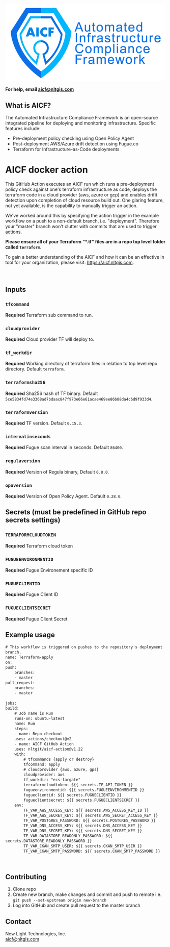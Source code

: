 <img src="images/NLT_AICFLLogo.jpg">

**For help, email aicf@nltgis.com**

## What is AICF?
The Automated Infrastructure Compliance Framework is an open-source integrated pipeline for deploying and monitoring infrastructure. Specific features include:
* Pre-deployment policy checking using Open Policy Agent
* Post-deployment AWS/Azure drift detection using Fugue.co
* Terraform for Infrastructure-as-Code deployments

# AICF docker action

This GitHub Action executes an AICF run which runs a pre-deployment policy check against one's terraform infrastructure as code, deploys the terraform code in a cloud provider (aws, azure or gcp) and enables drifit detection upon completion of cloud resource build out. One glaring feature, not yet available, is the capability to manually trigger an action.  

We've worked around this by specifying the action trigger in the example workflow on a push to a non-default branch, i.e. "deployment". Therefore your "master" branch won't clutter with commits that are used to trigger actions.  

**Please ensure all of your Terraform "*.tf" files are in a repo top level folder called `terraform`.**    

To gain a better understanding of the AICF and how it can be an effective in tool for your organization, please visit: https://aicf.nltgis.com.  
<br />
<br />

## Inputs

### `tfcommand`
**Required** Terraform sub command to run.

### `cloudprovider`
**Required** Cloud provider TF will deploy to.

### `tf_workdir`
**Required** Working directory of terraform files in relation to top level repo directory. Default `terraform`.

### `terraformsha256`
**Required** Sha256 hash of TF binary. Default `5ce5834fd74e3368ad7bdaac847f973e66e61acae469ee86b88da4c6d9f933d4`.

### `terraformversion`
**Required** TF version. Default `0.15.3`.

### `intervalinseconds`
**Required** Fugue scan interval in seconds. Default `86400`.

### `regulaversion`
**Required** Version of Regula binary, Default `0.8.0`.

### `opaversion`
**Required** Version of Open Policy Agent. Default `0.28.0`.
<br />

## Secrets (must be predefined in GitHub repo secrets settings)

### `TERRAFORMCLOUDTOKEN`
**Required** Terraform cloud token

### `FUGUEENVIRONMENTID`
**Required** Fugue Environement specific ID

### `FUGUECLIENTID`
**Required** Fugue Client ID

### `FUGUECLIENTSECRET`
**Required** Fugue Client Secret
<br />

## Example usage

    # This workflow is triggered on pushes to the repository's deployment branch.
    name: Terraform-apply
    on:
    push:
        branches:
        - master
    pull_request:
        branches: 
        - master

    jobs:
    build:
        # Job name is Run
        runs-on: ubuntu-latest
        name: Run
        steps:
        - name: Repo checkout
        uses: actions/checkout@v2
        - name: AICF GitHub Action
        uses: nltgit/aicf-action@v1.22
        with:
            # tfcommands {apply or destroy}
            tfcommand: apply
            # cloudprovider {aws, azure, gps}
            cloudprovider: aws
            tf_workdir: "ecs-fargate"
            terraformcloudtoken: ${{ secrets.TF_API_TOKEN }}
            fugueenvironmentid: ${{ secrets.FUGUEENVIRONMENTID }}
            fugueclientid: ${{ secrets.FUGUECLIENTID }}
            fugueclientsecret: ${{ secrets.FUGUECLIENTSECRET }}
        env:
            TF_VAR_AWS_ACCESS_KEY: ${{ secrets.AWS_ACCESS_KEY_ID }}
            TF_VAR_AWS_SECRET_KEY: ${{ secrets.AWS_SECRET_ACCESS_KEY }}
            TF_VAR_POSTGRES_PASSWORD: ${{ secrets.POSTGRES_PASSWORD }}
            TF_VAR_DNS_ACCESS_KEY: ${{ secrets.DNS_ACCESS_KEY }}
            TF_VAR_DNS_SECRET_KEY: ${{ secrets.DNS_SECRET_KEY }}
            TF_VAR_DATASTORE_READONLY_PASSWORD: ${{ secrets.DATASTORE_READONLY_PASSWORD }}
            TF_VAR_CKAN_SMTP_USER: ${{ secrets.CKAN_SMTP_USER }}
            TF_VAR_CKAN_SMTP_PASSWORD: ${{ secrets.CKAN_SMTP_PASSWORD }}
<br />

## Contributing
1) Clone repo  
2) Create new branch, make changes and commit and push to remote i.e. `git push --set-upstream origin new-branch`  
3) Log into GitHub and create pull request to the master branch

## Contact  
New Light Technologies, Inc.   
aicf@nltgis.com
